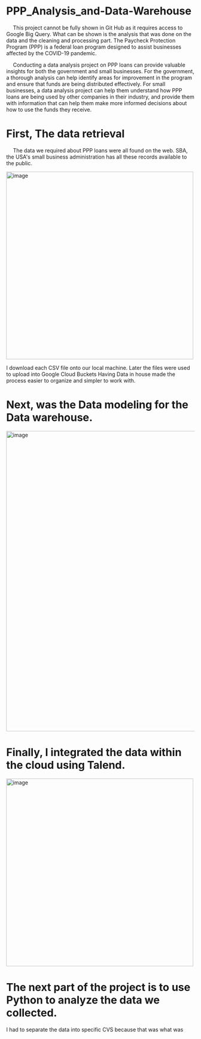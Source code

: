 # PPP_Analysis_and-Data-Warehouse

 &emsp; This project cannot be fully shown in Git Hub as it requires access to Google Big Query. What can be shown is the analysis that was done on the data and the cleaning and processing part.
The Paycheck Protection Program (PPP) is a federal loan program designed to assist businesses affected by the COVID-19 pandemic. 

 &emsp; Conducting a data analysis project on PPP loans can provide valuable insights for both the government and small businesses.
For the government, a thorough analysis can help identify areas for improvement in the program and ensure that funds are being distributed effectively.
For small businesses, a data analysis project can help them understand how PPP loans are being used by other companies in their industry, and provide them with information that can help them make more informed decisions about how to use the funds they receive.


# First, The data retrieval
 &emsp;  The data we required about PPP loans were all found on the web. SBA, the USA's small business administration has all these records available to the public. 

<img width="500" alt="image" src="https://github.com/TenzingPalden/PPP_Analysis_and_Data_Warehouse/assets/85039775/ce25a2bc-73ad-45c9-b345-f24069804cbb">

I download each CSV file onto our local machine. Later the files were used to upload into Google Cloud Buckets Having Data in house made the process easier to organize and simpler to work with.

# Next, was the Data modeling for the Data warehouse.
<img width="800" alt="image" src="https://github.com/TenzingPalden/PPP_Analysis_and_Data_Warehouse/assets/85039775/6a447331-9055-43da-9323-90617fe67d62">

# Finally, I integrated the data within the cloud using Talend.

<img width="500" alt="image" src="https://github.com/TenzingPalden/PPP_Analysis_and_Data_Warehouse/assets/85039775/637089a9-d0fb-4409-b02a-6326e9e77c0a">


# The next part of the project is to use Python to analyze the data we collected. 
I had to separate the data into specific CVS because that was what was
